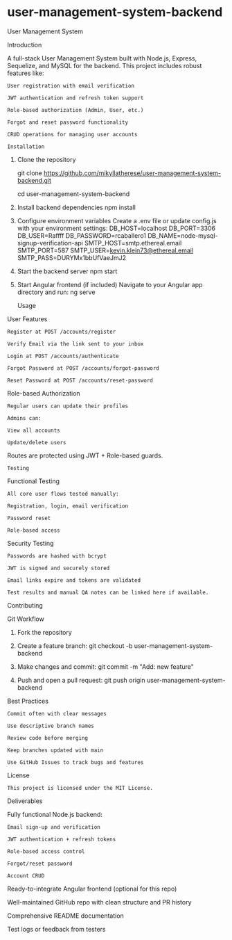 # user-management-system-backend

User Management System

Introduction

A full-stack User Management System built with Node.js, Express, Sequelize, and MySQL for the backend. This project includes robust features like:

    User registration with email verification

    JWT authentication and refresh token support

    Role-based authorization (Admin, User, etc.)

    Forgot and reset password functionality

    CRUD operations for managing user accounts

    Installation



1. Clone the repository

    git clone https://github.com/mikyllatherese/user-management-system-backend.git

    cd user-management-system-backend

2. Install backend dependencies
    npm install

3. Configure environment variables
Create a .env file or update config.js with your environment settings:
    DB_HOST=localhost
    DB_PORT=3306
    DB_USER=Raffff
    DB_PASSWORD=rcaballero1
    DB_NAME=node-mysql-signup-verification-api
    SMTP_HOST=smtp.ethereal.email
    SMTP_PORT=587
    SMTP_USER=kevin.klein73@ethereal.email
    SMTP_PASS=DURYMx1bbUfVaeJmJ2

4. Start the backend server
    npm start

5. Start Angular frontend (if included)
Navigate to your Angular app directory and run:
    ng serve



    Usage

 User Features

    Register at POST /accounts/register

    Verify Email via the link sent to your inbox

    Login at POST /accounts/authenticate

    Forgot Password at POST /accounts/forgot-password

    Reset Password at POST /accounts/reset-password

 Role-based Authorization

    Regular users can update their profiles

    Admins can:

    View all accounts

    Update/delete users

Routes are protected using JWT + Role-based guards.



    Testing

 Functional Testing

    All core user flows tested manually:

    Registration, login, email verification

    Password reset

    Role-based access

 Security Testing

    Passwords are hashed with bcrypt

    JWT is signed and securely stored

    Email links expire and tokens are validated

    Test results and manual QA notes can be linked here if available.



Contributing

Git Workflow
1. Fork the repository
    
2. Create a feature branch:
    git checkout -b user-management-system-backend

3. Make changes and commit:
    git commit -m "Add: new feature"

4. Push and open a pull request:
    git push origin user-management-system-backend



Best Practices

    Commit often with clear messages

    Use descriptive branch names

    Review code before merging

    Keep branches updated with main

    Use GitHub Issues to track bugs and features



License

    This project is licensed under the MIT License.



Deliverables

 Fully functional Node.js backend:

    Email sign-up and verification

    JWT authentication + refresh tokens

    Role-based access control

    Forgot/reset password

    Account CRUD
 Ready-to-integrate Angular frontend (optional for this repo)

 Well-maintained GitHub repo with clean structure and PR history

 Comprehensive README documentation

 Test logs or feedback from testers